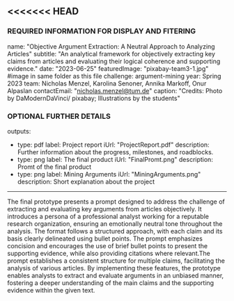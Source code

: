 <<<<<<< HEAD
---
### REQUIRED INFORMATION FOR DISPLAY AND FITERING
name: "Objective Argument Extraction: A Neutral Approach to Analyzing Articles"
subtitle: "An analytical framework for objectively extracting key claims from articles and evaluating their logical coherence and supporting evidence."
date: "2023-06-25"
featuredImage: "pixabay-team3-1.jpg" #image in same folder as this file
challenge: argument-mining
year: Spring 2023
team: Nicholas Menzel, Karolina Senoner, Annika Markoff, Onur Alpaslan
contactEmail: "nicholas.menzel@tum.de"
caption: "Credits: Photo by DaModernDaVinci/ pixabay; Illustrations by the students"

### OPTIONAL FURTHER DETAILS
outputs:
  - type: pdf
    label: Project report
    iUrl: "ProjectReport.pdf"
    description: Further information about the progress, milestones, and roadblocks.
  - type: png
    label: The final product
    iUrl: "FinalPromt.png"
    description: Promt of the final product
  - type: png
    label: Mining Arguments
    iUrl: "MiningArguments.png"
    description: Short explanation about the project
---

The final prototype presents a prompt designed to address the challenge of extracting and
evaluating key arguments from articles objectively. It introduces a persona of a professional
analyst working for a reputable research organization, ensuring an emotionally neutral tone
throughout the analysis. The format follows a structured approach, with each claim and its basis
clearly delineated using bullet points. The prompt emphasizes concision and encourages the use
of brief bullet points to present the supporting evidence, while also providing citations where
relevant.The prompt establishes a consistent structure for multiple claims, facilitating the analysis
of various articles. By implementing these features, the prototype enables analysts to extract and
evaluate arguments in an unbiased manner, fostering a deeper understanding of the main claims
and the supporting evidence within the given text.


